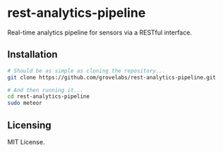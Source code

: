 # rest-analytics-pipeline

Real-time analytics pipeline for sensors via a RESTful interface.  

Installation
------------------------

````sh
# Should be as simple as cloning the repository...  
git clone https://github.com/grovelabs/rest-analytics-pipeline.git

# And then running it...
cd rest-analytics-pipeline
sudo meteor
````


Licensing
------------------------
MIT License.
